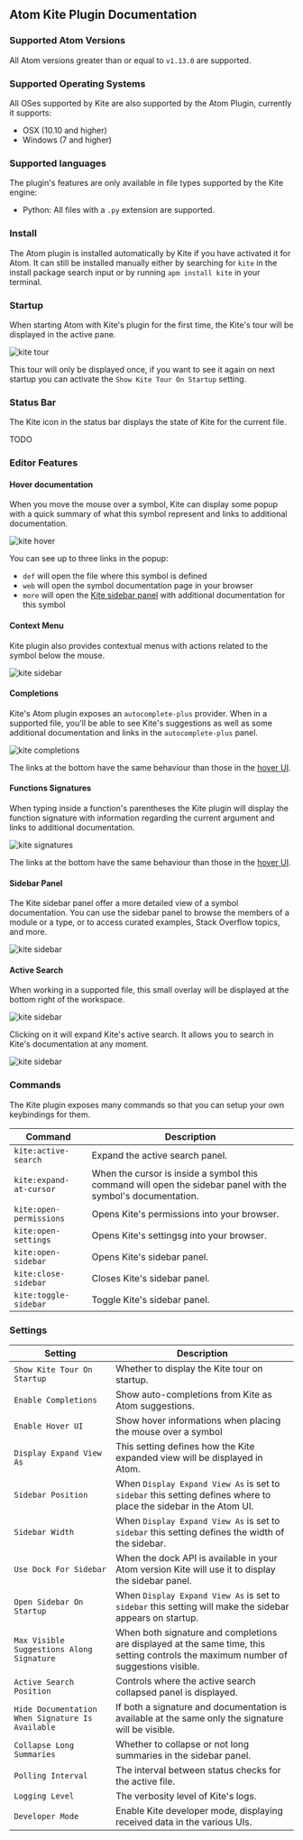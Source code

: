 ## Atom Kite Plugin Documentation

### Supported Atom Versions

All Atom versions greater than or equal to `v1.13.0` are supported.

### Supported Operating Systems

All OSes supported by Kite are also supported by the Atom Plugin, currently it supports:
- OSX (10.10 and higher)
- Windows (7 and higher)

### Supported languages

The plugin's features are only available in file types supported by the Kite engine:

- Python: All files with a `.py` extension are supported.

### Install

The Atom plugin is installed automatically by Kite if you have activated it for Atom.
It can still be installed manually either by searching for `kite` in the install package search input or by running `apm install kite` in your terminal.


### Startup

When starting Atom with Kite's plugin for the first time, the Kite's tour will be displayed in the active pane.

![kite tour](./images/kite-tour.png)

This tour will only be displayed once, if you want to see it again on next startup you can activate the `Show Kite Tour On Startup` setting.

### Status Bar

The Kite icon in the status bar displays the state of Kite for the current file.

TODO

### Editor Features

#### Hover documentation

When you move the mouse over a symbol, Kite can display some popup with a quick summary of what this symbol represent and links to additional documentation.

![kite hover](./images/kite-hover.png)

You can see up to three links in the popup:

- `def` will open the file where this symbol is defined
- `web` will open the symbol documentation page in your browser
- `more` will open the [Kite sidebar panel](#sidebar-panel) with additional documentation for this symbol

#### Context Menu

Kite plugin also provides contextual menus with actions related to the symbol below the mouse.

![kite sidebar](./images/kite-context-menu.png)

#### Completions

Kite's Atom plugin exposes an `autocomplete-plus` provider. When in a supported file, you'll be able to see Kite's suggestions as well as some additional documentation and links in the `autocomplete-plus` panel.

![kite completions](./images/kite-completions.png)

The links at the bottom have the same behaviour than those in the [hover UI](#hover-documentation).

#### Functions Signatures

When typing inside a function's parentheses the Kite plugin will display the function signature with information regarding the current argument and links to additional documentation.

![kite signatures](./images/kite-signature.png)

The links at the bottom have the same behaviour than those in the [hover UI](#hover-documentation).

#### Sidebar Panel

The Kite sidebar panel offer a more detailed view of a symbol documentation. You can use the sidebar panel to browse the members of a module or a type, or to access curated examples, Stack Overflow topics, and more.

![kite sidebar](./images/kite-sidebar.png)

#### Active Search

When working in a supported file, this small overlay will be displayed at the bottom right of the workspace.

![kite sidebar](./images/kite-active-search-collapsed.png)

Clicking on it will expand Kite's active search. It allows you to search in Kite's documentation at any moment.

![kite sidebar](./images/kite-active-search.png)

### Commands

The Kite plugin exposes many commands so that you can setup your own keybindings for them.

|Command|Description|
|---|---|
|`kite:active-search`|Expand the active search panel.|
|`kite:expand-at-cursor`|When the cursor is inside a symbol this command will open the sidebar panel with the symbol's documentation.|
|`kite:open-permissions`|Opens Kite's permissions into your browser.|
|`kite:open-settings`|Opens Kite's settingsg into your browser.|
|`kite:open-sidebar`|Opens Kite's sidebar panel.|
|`kite:close-sidebar`|Closes Kite's sidebar panel.|
|`kite:toggle-sidebar`|Toggle Kite's sidebar panel.|

### Settings


|Setting|Description|
|---|---|
|`Show Kite Tour On Startup`|Whether to display the Kite tour on startup.|
|`Enable Completions`|Show auto-completions from Kite as Atom suggestions.|
|`Enable Hover UI`|Show hover informations when placing the mouse over a symbol|
|`Display Expand View As`|This setting defines how the Kite expanded view will be displayed in Atom.|
|`Sidebar Position`|When `Display Expand View As` is set to `sidebar` this setting defines where to place the sidebar in the Atom UI.|
|`Sidebar Width`|When `Display Expand View As` is set to `sidebar` this setting defines the width of the sidebar.|
|`Use Dock For Sidebar`|When the dock API is available in your Atom version Kite will use it to display the sidebar panel.|
|`Open Sidebar On Startup`|When `Display Expand View As` is set to `sidebar` this setting will make the sidebar appears on startup.|
|`Max Visible Suggestions Along Signature`|When both signature and completions are displayed at the same time, this setting controls the maximum number of suggestions visible.|
|`Active Search Position`|Controls where the active search collapsed panel is displayed.|
|`Hide Documentation When Signature Is Available`|If both a signature and documentation is available at the same only the signature will be visible.|
|`Collapse Long Summaries`|Whether to collapse or not long summaries in the sidebar panel.|
|`Polling Interval`|The interval between status checks for the active file.|
|`Logging Level`|The verbosity level of Kite's logs.|
|`Developer Mode`|Enable Kite developer mode, displaying received data in the various UIs.|

